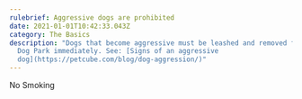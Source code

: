 ```yaml
---
rulebrief: Aggressive dogs are prohibited
date: 2021-01-01T10:42:33.043Z
category: The Basics
description: "Dogs that become aggressive must be leashed and removed from the
  Dog Park immediately. See: [Signs of an aggressive
  dog](https://petcube.com/blog/dog-aggression/)"
---
```


No Smoking